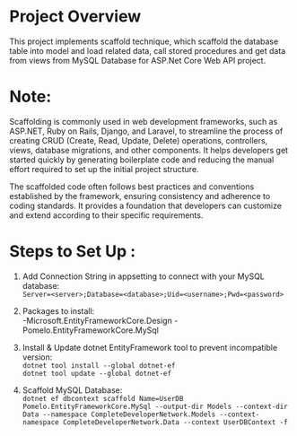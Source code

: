 # Project Overview
This project implements scaffold technique, which scaffold the database table into model and load related data, call stored procedures and get data from views from MySQL Database for ASP.Net Core Web API project.

# Note:
Scaffolding is commonly used in web development frameworks, such as ASP.NET, Ruby on Rails, Django, and Laravel, to streamline the process of creating CRUD (Create, Read, Update, Delete) operations, controllers, views, database migrations, and other components. It helps developers get started quickly by generating boilerplate code and reducing the manual effort required to set up the initial project structure.

The scaffolded code often follows best practices and conventions established by the framework, ensuring consistency and adherence to coding standards. It provides a foundation that developers can customize and extend according to their specific requirements.

# Steps to Set Up :
1) Add Connection String in appsetting to connect with your MySQL database:  
``` Server=<server>;Database=<database>;Uid=<username>;Pwd=<password> ```

2) Packages to install:  
-Microsoft.EntityFrameworkCore.Design
-Pomelo.EntityFrameworkCore.MySql

3) Install & Update dotnet EntityFramework tool to prevent incompatible version:  
``` dotnet tool install --global dotnet-ef ```  
``` dotnet tool update --global dotnet-ef ```

4) Scaffold MySQL Database:  
``` dotnet ef dbcontext scaffold Name=UserDB Pomelo.EntityFrameworkCore.MySql --output-dir Models --context-dir Data --namespace CompleteDeveloperNetwork.Models --context-namespace CompleteDeveloperNetwork.Data --context UserDBContext -f ```
